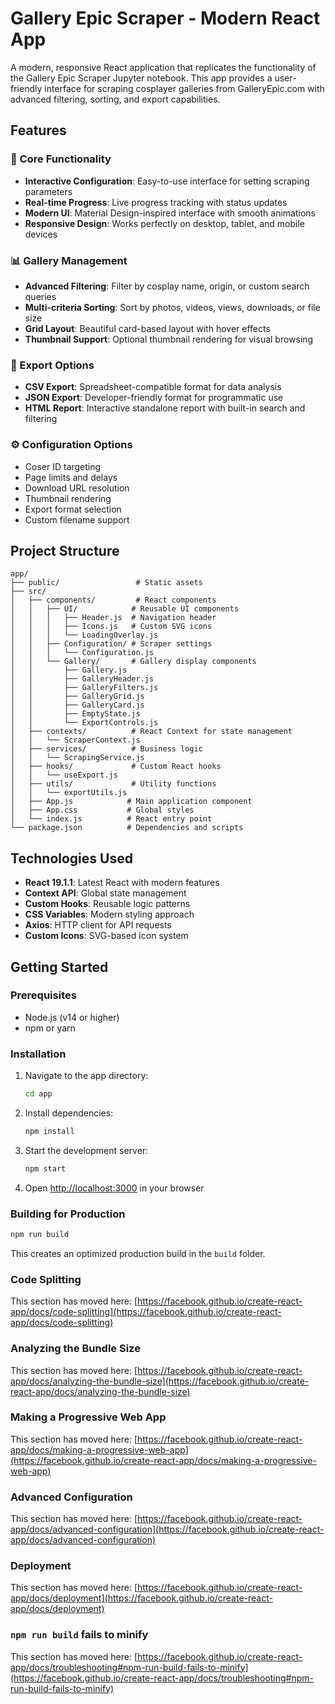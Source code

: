 # Gallery Epic Scraper - Modern React App

A modern, responsive React application that replicates the functionality of the Gallery Epic Scraper Jupyter notebook. This app provides a user-friendly interface for scraping cosplayer galleries from GalleryEpic.com with advanced filtering, sorting, and export capabilities.

## Features

### 🎯 Core Functionality
- **Interactive Configuration**: Easy-to-use interface for setting scraping parameters
- **Real-time Progress**: Live progress tracking with status updates
- **Modern UI**: Material Design-inspired interface with smooth animations
- **Responsive Design**: Works perfectly on desktop, tablet, and mobile devices

### 📊 Gallery Management
- **Advanced Filtering**: Filter by cosplay name, origin, or custom search queries
- **Multi-criteria Sorting**: Sort by photos, videos, views, downloads, or file size
- **Grid Layout**: Beautiful card-based layout with hover effects
- **Thumbnail Support**: Optional thumbnail rendering for visual browsing

### 📁 Export Options
- **CSV Export**: Spreadsheet-compatible format for data analysis
- **JSON Export**: Developer-friendly format for programmatic use
- **HTML Report**: Interactive standalone report with built-in search and filtering

### ⚙️ Configuration Options
- Coser ID targeting
- Page limits and delays
- Download URL resolution
- Thumbnail rendering
- Export format selection
- Custom filename support

## Project Structure

```
app/
├── public/                 # Static assets
├── src/
│   ├── components/         # React components
│   │   ├── UI/            # Reusable UI components
│   │   │   ├── Header.js  # Navigation header
│   │   │   ├── Icons.js   # Custom SVG icons
│   │   │   └── LoadingOverlay.js
│   │   ├── Configuration/ # Scraper settings
│   │   │   └── Configuration.js
│   │   └── Gallery/       # Gallery display components
│   │       ├── Gallery.js
│   │       ├── GalleryHeader.js
│   │       ├── GalleryFilters.js
│   │       ├── GalleryGrid.js
│   │       ├── GalleryCard.js
│   │       ├── EmptyState.js
│   │       └── ExportControls.js
│   ├── contexts/          # React Context for state management
│   │   └── ScraperContext.js
│   ├── services/          # Business logic
│   │   └── ScrapingService.js
│   ├── hooks/             # Custom React hooks
│   │   └── useExport.js
│   ├── utils/             # Utility functions
│   │   └── exportUtils.js
│   ├── App.js            # Main application component
│   ├── App.css           # Global styles
│   └── index.js          # React entry point
└── package.json          # Dependencies and scripts
```

## Technologies Used

- **React 19.1.1**: Latest React with modern features
- **Context API**: Global state management
- **Custom Hooks**: Reusable logic patterns
- **CSS Variables**: Modern styling approach
- **Axios**: HTTP client for API requests
- **Custom Icons**: SVG-based icon system

## Getting Started

### Prerequisites
- Node.js (v14 or higher)
- npm or yarn

### Installation

1. Navigate to the app directory:
   ```bash
   cd app
   ```

2. Install dependencies:
   ```bash
   npm install
   ```

3. Start the development server:
   ```bash
   npm start
   ```

4. Open [http://localhost:3000](http://localhost:3000) in your browser

### Building for Production

```bash
npm run build
```

This creates an optimized production build in the `build` folder.

### Code Splitting

This section has moved here: [https://facebook.github.io/create-react-app/docs/code-splitting](https://facebook.github.io/create-react-app/docs/code-splitting)

### Analyzing the Bundle Size

This section has moved here: [https://facebook.github.io/create-react-app/docs/analyzing-the-bundle-size](https://facebook.github.io/create-react-app/docs/analyzing-the-bundle-size)

### Making a Progressive Web App

This section has moved here: [https://facebook.github.io/create-react-app/docs/making-a-progressive-web-app](https://facebook.github.io/create-react-app/docs/making-a-progressive-web-app)

### Advanced Configuration

This section has moved here: [https://facebook.github.io/create-react-app/docs/advanced-configuration](https://facebook.github.io/create-react-app/docs/advanced-configuration)

### Deployment

This section has moved here: [https://facebook.github.io/create-react-app/docs/deployment](https://facebook.github.io/create-react-app/docs/deployment)

### `npm run build` fails to minify

This section has moved here: [https://facebook.github.io/create-react-app/docs/troubleshooting#npm-run-build-fails-to-minify](https://facebook.github.io/create-react-app/docs/troubleshooting#npm-run-build-fails-to-minify)

